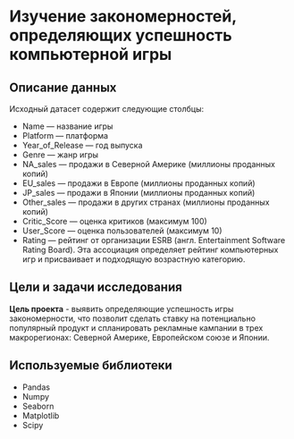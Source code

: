 # Изучение закономерностей, определяющих успешность компьютерной игры

## Описание данных

Исходный датасет содержит следующие столбцы:
* Name — название игры
* Platform — платформа
* Year_of_Release — год выпуска
* Genre — жанр игры
* NA_sales — продажи в Северной Америке (миллионы проданных копий)
* EU_sales — продажи в Европе (миллионы проданных копий)
* JP_sales — продажи в Японии (миллионы проданных копий)
* Other_sales — продажи в других странах (миллионы проданных копий)
* Critic_Score — оценка критиков (максимум 100)
* User_Score — оценка пользователей (максимум 10)
* Rating — рейтинг от организации ESRB (англ. Entertainment Software Rating Board). Эта ассоциация определяет рейтинг компьютерных игр и присваивает и подходящую возрастную категорию.

## Цели и задачи исследования

**Цель проекта** - выявить определяющие успешность игры закономерности, что позволит сделать ставку на потенциально популярный продукт и спланировать рекламные кампании в трех макрорегионах: Северной Америке, Европейском союзе и Японии.

## Используемые библиотеки

* Pandas
* Numpy
* Seaborn
* Matplotlib
* Scipy
